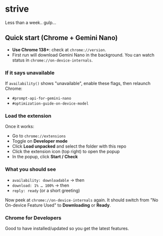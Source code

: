 # strive
Less than a week.. gulp...

## Quick start (Chrome + Gemini Nano)

- **Use Chrome 138+**: check at `chrome://version`.
- First run will download Gemini Nano in the background. You can watch status in `chrome://on-device-internals`.

### If it says unavailable
If `availability()` shows "unavailable", enable these flags, then relaunch Chrome:
- `#prompt-api-for-gemini-nano`
- `#optimization-guide-on-device-model`

### Load the extension
Once it works:
- Go to `chrome://extensions`
- Toggle on **Developer mode**
- Click **Load unpacked** and select the folder with this repo
- Click the extension icon (top right) to open the popup
- In the popup, click **Start / Check**

### What you should see
- `availability: downloadable` → then
- `download: 1% … 100%` → then
- `reply: ready` (or a short greeting)

Now peek at `chrome://on-device-internals` again. It should switch from "No On-device Feature Used" to **Downloading** or **Ready**.

### Chrome for Developers
Good to have installed/updated so you get the latest features.
